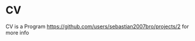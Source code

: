 # CV
CV is a Program
https://github.com/users/sebastian2007bro/projects/2
for more info                                                                                                                                                                                                              
